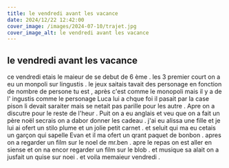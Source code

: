 ```yaml
---
title: le vendredi avant les vacance 
date: 2024/12/22 12:42:00
cover_image: /images/2024-07-10/trajet.jpg
cover_image_alt: le vendredi avant les vacance
---
```

## le vendredi avant les vacance ##
ce vendredi etais le maieur de se debut de 6 ème .
les 3 premier court on a eu un monpoli sur lingustis .
le jeux saitais tavait des personage en fonction de nombre de persone tu est , après  c'est comme le monopoli mais il y a de l' ingustis comme le personage Luca lui a chque foi il pasait par la case pison li devait saraiter mais se netait pas parille pour les autre .
Apre on a discutre pour le reste de l'heur .
Puit on a eu anglais et veu que on a fait un père noël secrais on a dabor donner les cadeau .
j'ai eu alissa une fille et je lui ai ofert  un stilo plume et un jolie petit carnet .
et seluit qui ma eu cetais un garçon qui sapelle Evan et il ma ofert un qrant paquet de bonbon . apres on a regarder un film sur le noel de mr.ben .
apre le repas on est aller en siense et on na encor regarder un  film sur le blob  .
et musique sa alait on a jusfait un quise sur noei . 
et voila memaieur vendredi .